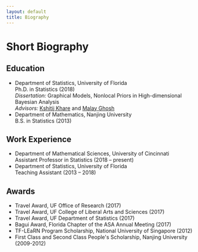 ```yaml
---
layout: default
title: Biography
---
```


# Short Biography

## Education

- Department of Statistics, University of Florida  
Ph.D. in Statistics (2018)  
*Dissertation:* Graphical Models, Nonlocal Priors in High-dimensional Bayesian Analysis  
*Advisors:* [Kshitij Khare](http://users.stat.ufl.edu/~kdkhare/) and [Malay Ghosh](http://users.stat.ufl.edu/~ghoshm/)
- Department of Mathematics, Nanjing University  
B.S. in Statistics (2013)

## Work Experience

- Department of Mathematical Sciences, University of Cincinnati  
Assistant Professor in Statistics (2018 – present)
- Department of Statistics, University of Florida  
Teaching Assistant (2013 – 2018)

## Awards

- Travel Award, UF Office of Research (2017)
- Travel Award, UF College of Liberal Arts and Sciences (2017)
- Travel Award, UF Department of Statistics (2017)
- Bagui Award, Florida Chapter of the ASA Annual Meeting (2017)
- TF-LEaRN Program Scholarship, National University of Singapore (2012)
- First Class and Second Class People's Scholarship, Nanjing University (2009-2012)
